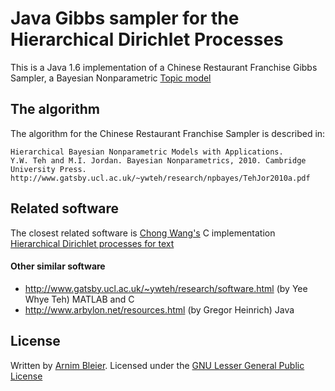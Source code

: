 Java Gibbs sampler for the Hierarchical Dirichlet Processes 
===========================================================

This is a Java 1.6 implementation of a Chinese Restaurant Franchise Gibbs Sampler, a Bayesian Nonparametric [Topic model](http://www.cs.princeton.edu/~blei/topicmodeling.html)

The algorithm 
-------------
The algorithm for the Chinese Restaurant Franchise Sampler is described in:

	Hierarchical Bayesian Nonparametric Models with Applications. 
	Y.W. Teh and M.I. Jordan. Bayesian Nonparametrics, 2010. Cambridge University Press.
	http://www.gatsby.ucl.ac.uk/~ywteh/research/npbayes/TehJor2010a.pdf


Related software
----------------------
The closest related software is [Chong Wang's](http://www.cs.princeton.edu/~chongw/) C implementation [Hierarchical Dirichlet processes for text](http://www.cs.princeton.edu/~chongw/software/hdp.tar.gz)

#### Other similar software
* http://www.gatsby.ucl.ac.uk/~ywteh/research/software.html (by Yee Whye Teh) MATLAB and C
* http://www.arbylon.net/resources.html (by Gregor Heinrich) Java


License
-------
Written by [Arnim Bleier](mailto:arnim.bleier@gmail.com). 
Licensed under the [GNU Lesser General Public License](http://www.gnu.org/licenses/lgpl.html)